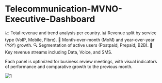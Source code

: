 # Telecommunication-MVNO-Executive-Dashboard

📈 Total revenue and trend analysis per country.
📊 Revenue split by service type (VoIP, Mobile, Fibre).
🔄 Month-over-month (MoM) and year-over-year (YoY) growth.
🔍 Segmentation of active users (Postpaid, Prepaid, B2B).
📡 Key revenue streams including Data, Voice, and SMS.

Each panel is optimized for business review meetings, with visual indicators of performance and comparative growth to the previous month.


![1](https://github.com/user-attachments/assets/efed8c40-a377-432a-8ac2-420dea7099fa)


